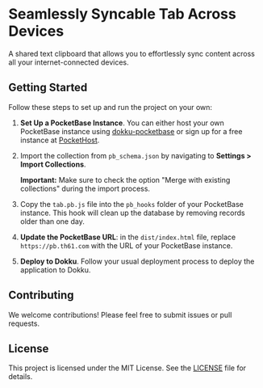 # Seamlessly Syncable Tab Across Devices

A shared text clipboard that allows you to effortlessly sync content across all your internet-connected devices.

## Getting Started

Follow these steps to set up and run the project on your own:

1. **Set Up a PocketBase Instance**. You can either host your own PocketBase instance using [dokku-pocketbase](https://github.com/blockshiftnetwork/dokku-pocketbase) or sign up for a free instance at [PocketHost](https://pockethost.io/).

2. Import the collection from `pb_schema.json` by navigating to **Settings > Import Collections**.

   **Important:** Make sure to check the option "Merge with existing collections" during the import process.

3. Copy the `tab.pb.js` file into the `pb_hooks` folder of your PocketBase instance. This hook will clean up the database by removing records older than one day.

3. **Update the PocketBase URL**: in the `dist/index.html` file, replace `https://pb.th61.com` with the URL of your PocketBase instance.

4. **Deploy to Dokku**. Follow your usual deployment process to deploy the application to Dokku.

## Contributing

We welcome contributions! Please feel free to submit issues or pull requests.

## License

This project is licensed under the MIT License. See the [LICENSE](LICENSE) file for details.
